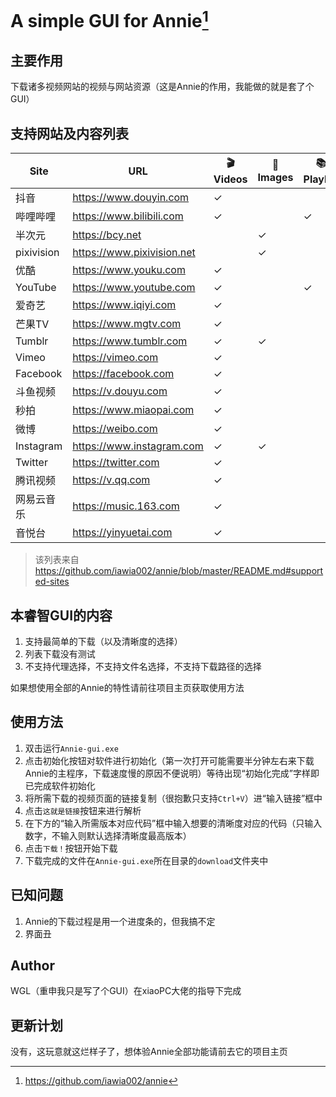 # A simple GUI for Annie[^1]
## 主要作用
下载诸多视频网站的视频与网站资源（这是Annie的作用，我能做的就是套了个GUI）
## 支持网站及内容列表
Site | URL | 🎬 Videos | 🌁 Images | 📚 Playlist | 🍪 VIP adaptation
--- | --- | ---------| -------- | -------- | --------------
抖音 | <https://www.douyin.com> | ✓ | | | |
哔哩哔哩 | <https://www.bilibili.com> | ✓ | | ✓ | ✓ |
半次元 | <https://bcy.net> | | ✓ | | |
pixivision | <https://www.pixivision.net> | | ✓ | | |
优酷 | <https://www.youku.com> | ✓ | | | ✓ |
YouTube | <https://www.youtube.com> | ✓ | | ✓ | |
爱奇艺 | <https://www.iqiyi.com> | ✓ | | | |
芒果TV | <https://www.mgtv.com> | ✓ | | | |
Tumblr | <https://www.tumblr.com> | ✓ | ✓ | | |
Vimeo | <https://vimeo.com> | ✓ | | | |
Facebook | <https://facebook.com> | ✓ | | | |
斗鱼视频 | <https://v.douyu.com> | ✓ | | | |
秒拍 | <https://www.miaopai.com> | ✓ | | | |
微博 | <https://weibo.com> | ✓ | | | |
Instagram | <https://www.instagram.com> | ✓ | ✓ | | |
Twitter | <https://twitter.com> | ✓ | | | |
腾讯视频 | <https://v.qq.com> | ✓ | | | |
网易云音乐 | <https://music.163.com> | ✓ | | | |
音悦台 | <https://yinyuetai.com> | ✓ | | | |
>该列表来自 https://github.com/iawia002/annie/blob/master/README.md#supported-sites

## 本睿智GUI的内容
1. 支持最简单的下载（以及清晰度的选择）
2. 列表下载没有测试
3. 不支持代理选择，不支持文件名选择，不支持下载路径的选择

如果想使用全部的Annie的特性请前往项目主页获取使用方法
## 使用方法
1. 双击运行`Annie-gui.exe`
2. 点击初始化按钮对软件进行初始化（第一次打开可能需要半分钟左右来下载Annie的主程序，下载速度慢的原因不便说明）等待出现“初始化完成”字样即已完成软件初始化
3. 将所需下载的视频页面的链接复制（很抱歉只支持`Ctrl+V`）进“输入链接”框中
4. 点击`这就是链接`按钮来进行解析
5. 在下方的“输入所需版本对应代码”框中输入想要的清晰度对应的代码（只输入数字，不输入则默认选择清晰度最高版本）
6. 点击`下载！`按钮开始下载
7. 下载完成的文件在`Annie-gui.exe`所在目录的`download`文件夹中
## 已知问题
1. Annie的下载过程是用一个进度条的，但我搞不定
2. 界面丑
## Author
WGL（重申我只是写了个GUI）在xiaoPC大佬的指导下完成
## 更新计划
没有，这玩意就这烂样子了，想体验Annie全部功能请前去它的项目主页
[^1]:https://github.com/iawia002/annie